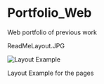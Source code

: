 # Portfolio_Web
Web portfolio of previous work

ReadMeLayout.JPG

![Layout Example](https://raw.githubusercontent.com/username/projectname/branch/path/to/ReadMeLayout.JPG)

Layout Example for the pages
